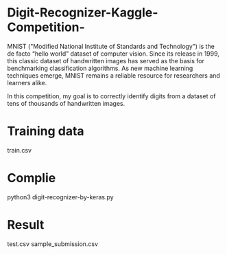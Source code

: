 # Digit-Recognizer-Kaggle-Competition-
MNIST ("Modified National Institute of Standards and Technology") is the de facto “hello world” dataset of computer vision. Since its release in 1999, this classic dataset of handwritten images has served as the basis for benchmarking classification algorithms. As new machine learning techniques emerge, MNIST remains a reliable resource for researchers and learners alike.

In this competition, my goal is to correctly identify digits from a dataset of tens of thousands of handwritten images. 
# Training data
train.csv
# Complie
python3 digit-recognizer-by-keras.py
# Result
test.csv
sample_submission.csv
